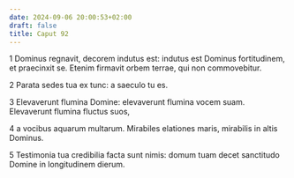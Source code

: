 ```yaml
---
date: 2024-09-06 20:00:53+02:00
draft: false
title: Caput 92
---
```





1 Dominus regnavit, decorem indutus est: indutus est Dominus fortitudinem, et praecinxit se. Etenim firmavit orbem terrae, qui non commovebitur.

2 Parata sedes tua ex tunc: a saeculo tu es.

3 Elevaverunt flumina Domine: elevaverunt flumina vocem suam. Elevaverunt flumina fluctus suos,

4 a vocibus aquarum multarum. Mirabiles elationes maris, mirabilis in altis Dominus.

5 Testimonia tua credibilia facta sunt nimis: domum tuam decet sanctitudo Domine in longitudinem dierum.

